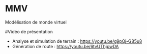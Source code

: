 # MMV
Modélisation de monde virtuel

#Vidéo de présentation
- Analyse et simulation de terrain : https://youtu.be/g9pQj-G85u8
- Génération de route : https://youtu.be/6tvUThjpwDA
